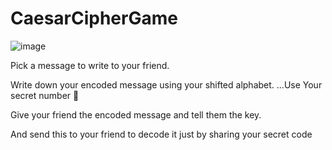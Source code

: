 # CaesarCipherGame

![image](https://user-images.githubusercontent.com/80039790/138455154-387e23f0-1a23-4003-9b99-cf5fdfccda95.png)

Pick a message to write to your friend. 

Write down your encoded message using your shifted alphabet. ...Use Your secret number 🤫

Give your friend the encoded message and tell them the key.

And send this to your friend to decode it just by sharing your secret code
